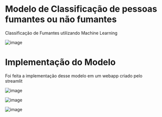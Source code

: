 # Modelo de Classificação de pessoas fumantes ou não fumantes

Classificação de Fumantes utilizando Machine Learning

![image](https://user-images.githubusercontent.com/87080266/155069110-b5a145d6-847a-4a23-9821-11eaedd4a1ae.png)


# Implementação do Modelo

Foi feita a implementação desse modelo em um webapp criado pelo streamlit

![image](https://user-images.githubusercontent.com/87080266/155068325-a4d92542-c9d2-4f48-8b07-169f61b63626.png)

![image](https://user-images.githubusercontent.com/87080266/155068466-1db78f18-6170-4920-8b03-bd67f660f8e2.png)

![image](https://user-images.githubusercontent.com/87080266/155068658-645fbfa4-dc41-435d-a4ca-662299b90b0a.png)


